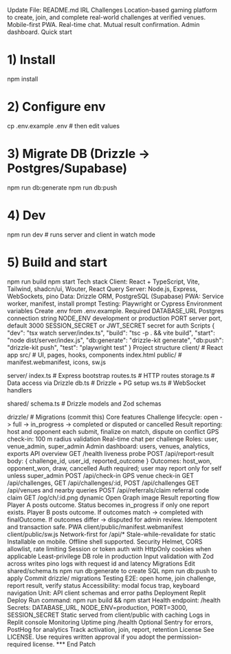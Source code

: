 Update File: README.md
IRL Challenges
Location-based gaming platform to create, join, and complete real-world challenges at verified venues. Mobile-first PWA. Real-time chat. Mutual result confirmation. Admin dashboard.
Quick start
# 1) Install
npm install

# 2) Configure env
cp .env.example .env   # then edit values

# 3) Migrate DB (Drizzle -> Postgres/Supabase)
npm run db:generate
npm run db:push

# 4) Dev
npm run dev            # runs server and client in watch mode

# 5) Build and start
npm run build
npm start
Tech stack
Client: React + TypeScript, Vite, Tailwind, shadcn/ui, Wouter, React Query
Server: Node.js, Express, WebSockets, pino
Data: Drizzle ORM, PostgreSQL (Supabase)
PWA: Service worker, manifest, install prompt
Testing: Playwright or Cypress
Environment variables
Create .env from .env.example.
Required
DATABASE_URL Postgres connection string
NODE_ENV development or production
PORT server port, default 3000
SESSION_SECRET or JWT_SECRET secret for auth
Scripts
{
  "dev": "tsx watch server/index.ts",
  "build": "tsc -p . && vite build",
  "start": "node dist/server/index.js",
  "db:generate": "drizzle-kit generate",
  "db:push": "drizzle-kit push",
  "test": "playwright test"
}
Project structure
client/                # React app
  src/                 # UI, pages, hooks, components
  index.html
  public/              # manifest.webmanifest, icons, sw.js

server/
  index.ts             # Express bootstrap
  routes.ts            # HTTP routes
  storage.ts           # Data access via Drizzle
  db.ts                # Drizzle + PG setup
  ws.ts                # WebSocket handlers

shared/
  schema.ts            # Drizzle models and Zod schemas

drizzle/               # Migrations (commit this)
Core features
Challenge lifecycle: open -> full -> in_progress -> completed or disputed or cancelled
Result reporting: host and opponent each submit, finalize on match, dispute on conflict
GPS check-in: 100 m radius validation
Real-time chat per challenge
Roles: user, venue_admin, super_admin
Admin dashboard: users, venues, analytics, exports
API overview
GET /health liveness probe
POST /api/report-result body: { challenge_id, user_id, reported_outcome }
Outcomes: host_won, opponent_won, draw, cancelled
Auth required; user may report only for self unless super_admin
POST /api/check-in GPS venue check-in
GET /api/challenges, GET /api/challenges/:id, POST /api/challenges
GET /api/venues and nearby queries
POST /api/referrals/claim referral code claim
GET /og/ch/:id.png dynamic Open Graph image
Result reporting flow
Player A posts outcome.
Status becomes in_progress if only one report exists.
Player B posts outcome.
If outcomes match -> completed with finalOutcome.
If outcomes differ -> disputed for admin review.
Idempotent and transaction safe.
PWA
client/public/manifest.webmanifest
client/public/sw.js
Network-first for /api/*
Stale-while-revalidate for static
Installable on mobile. Offline shell supported.
Security
Helmet, CORS allowlist, rate limiting
Session or token auth with HttpOnly cookies when applicable
Least-privilege DB role in production
Input validation with Zod across writes
pino logs with request id and latency
Migrations
Edit shared/schema.ts
npm run db:generate to create SQL
npm run db:push to apply
Commit drizzle/ migrations
Testing
E2E: open home, join challenge, report result, verify status
Accessibility: modal focus trap, keyboard navigation
Unit: API client schemas and error paths
Deployment
Replit Deploy
Run command: npm run build && npm start
Health endpoint: /health
Secrets: DATABASE_URL, NODE_ENV=production, PORT=3000, SESSION_SECRET
Static served from client/public with caching
Logs in Replit console
Monitoring
Uptime ping /health
Optional Sentry for errors, PostHog for analytics
Track activation, join, report, retention
License
See LICENSE. Use requires written approval if you adopt the permission-required license.
*** End Patch
